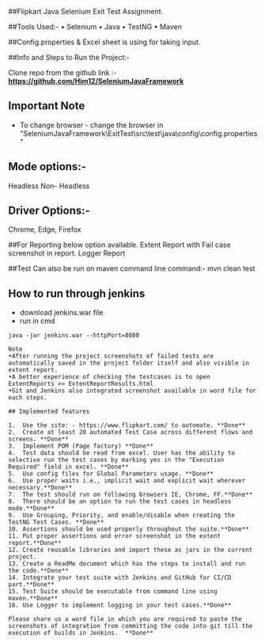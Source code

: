 ##Flipkart Java Selenium Exit Test Assignment.

##Tools Used:-
•	Selenium
•	Java
•	TestNG
•	Maven

##Config.properties & Excel sheet is using for taking input.

##Info and Steps to Run the Project:-

Clone repo from the github link :- **https://github.com/Him12/SeleniumJavaFramework**

## Important Note

- To change browser - change the browser in "SeleniumJavaFramework\ExitTest\src\test\java\config\config.properties"

## Mode options:-
Headless
Non- Headless

## Driver Options:-  
Chrome, 
Edge, 
Firefox

##For Reporting below option available.
Extent Report with Fail case screenshot in report.
Logger Report

##Test Can also be run on maven command line
command:- mvn clean test

## How to run through jenkins

- download jenkins.war file
- run in cmd 

```
java -jar jenkins.war --httpPort=8080

Note
•After running the project screenshots of failed tests are automatically saved in the project folder itself and also visible in extent report.
•A better experience of checking the testcases is to open ExtentReports >> ExtentReportResults.html
•Git and Jenkins also integrated screenshot available in word file for each steps.

## Implemented features

1.	Use the site: - https://www.flipkart.com/ to automate. **Done**
2.	Create at least 20 automated Test Case across different flows and screens. **Done**
3.	Implement POM (Page factory) **Done**
4.	Test data should be read from excel. User has the ability to selective run the test cases by marking yes in the "Execution Required" field in excel. **Done**
5.	Use config files for Global Parameters usage. **Done**
6.	Use proper waits i.e., implicit wait and explicit wait wherever necessary.**Done**
7.	The test should run on following browsers IE, Chrome, FF.**Done**
8.	There should be an option to run the test cases in headless mode.**Done**
9.	Use Grouping, Priority, and enable/disable when creating the TestNG Test Cases. **Done**
10.	Assertions should be used properly throughout the suite.**Done**
11.	Put proper assertions and error screenshot in the extent report.**Done**
12.	Create reusable libraries and import these as jars in the current project.
13.	Create a ReadMe document which has the steps to install and run the code.**Done**
14.	Integrate your test suite with Jenkins and GitHub for CI/CD part.**Done**
15.	Test Suite should be executable from command line using maven.**Done**
16.	Use Logger to implement logging in your test cases.**Done**

Please share us a word file in which you are required to paste the screenshots of integration from committing the code into git till the execution of builds in Jenkins.  **Done**


